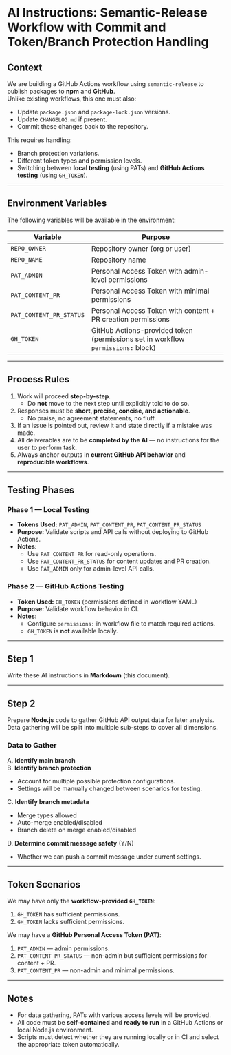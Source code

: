# AI Instructions: Semantic-Release Workflow with Commit and Token/Branch Protection Handling

## Context

We are building a GitHub Actions workflow using `semantic-release` to publish packages to **npm** and **GitHub**.  
Unlike existing workflows, this one must also:

- Update `package.json` and `package-lock.json` versions.
- Update `CHANGELOG.md` if present.
- Commit these changes back to the repository.

This requires handling:

- Branch protection variations.
- Different token types and permission levels.
- Switching between **local testing** (using PATs) and **GitHub Actions testing** (using `GH_TOKEN`).

---

## Environment Variables

The following variables will be available in the environment:

| Variable                | Purpose                                                                          |
| ----------------------- | -------------------------------------------------------------------------------- |
| `REPO_OWNER`            | Repository owner (org or user)                                                   |
| `REPO_NAME`             | Repository name                                                                  |
| `PAT_ADMIN`             | Personal Access Token with admin-level permissions                               |
| `PAT_CONTENT_PR`        | Personal Access Token with minimal permissions                                   |
| `PAT_CONTENT_PR_STATUS` | Personal Access Token with content + PR creation permissions                     |
| `GH_TOKEN`              | GitHub Actions-provided token (permissions set in workflow `permissions:` block) |

---

## Process Rules

1. Work will proceed **step-by-step**.
   - Do **not** move to the next step until explicitly told to do so.
2. Responses must be **short, precise, concise, and actionable**.
   - No praise, no agreement statements, no fluff.
3. If an issue is pointed out, review it and state directly if a mistake was made.
4. All deliverables are to be **completed by the AI** — no instructions for the user to perform task.
5. Always anchor outputs in **current GitHub API behavior** and **reproducible workflows**.

---

## Testing Phases

### Phase 1 — Local Testing

- **Tokens Used:** `PAT_ADMIN`, `PAT_CONTENT_PR`, `PAT_CONTENT_PR_STATUS`
- **Purpose:** Validate scripts and API calls without deploying to GitHub Actions.
- **Notes:**
  - Use `PAT_CONTENT_PR` for read-only operations.
  - Use `PAT_CONTENT_PR_STATUS` for content updates and PR creation.
  - Use `PAT_ADMIN` only for admin-level API calls.

### Phase 2 — GitHub Actions Testing

- **Token Used:** `GH_TOKEN` (permissions defined in workflow YAML)
- **Purpose:** Validate workflow behavior in CI.
- **Notes:**
  - Configure `permissions:` in workflow file to match required actions.
  - `GH_TOKEN` is **not** available locally.

---

## Step 1

Write these AI instructions in **Markdown** (this document).

---

## Step 2

Prepare **Node.js** code to gather GitHub API output data for later analysis.  
Data gathering will be split into multiple sub-steps to cover all dimensions.

### Data to Gather

A. **Identify main branch**  
B. **Identify branch protection**

- Account for multiple possible protection configurations.
- Settings will be manually changed between scenarios for testing.

C. **Identify branch metadata**

- Merge types allowed
- Auto-merge enabled/disabled
- Branch delete on merge enabled/disabled

D. **Determine commit message safety** (Y/N)

- Whether we can push a commit message under current settings.

---

## Token Scenarios

We may have only the **workflow-provided `GH_TOKEN`**:

1. `GH_TOKEN` has sufficient permissions.
2. `GH_TOKEN` lacks sufficient permissions.

We may have a **GitHub Personal Access Token (PAT)**:

1. `PAT_ADMIN` — admin permissions.
2. `PAT_CONTENT_PR_STATUS` — non-admin but sufficient permissions for content + PR.
3. `PAT_CONTENT_PR` — non-admin and minimal permissions.

---

## Notes

- For data gathering, PATs with various access levels will be provided.
- All code must be **self-contained** and **ready to run** in a GitHub Actions or local Node.js environment.
- Scripts must detect whether they are running locally or in CI and select the appropriate token automatically.
